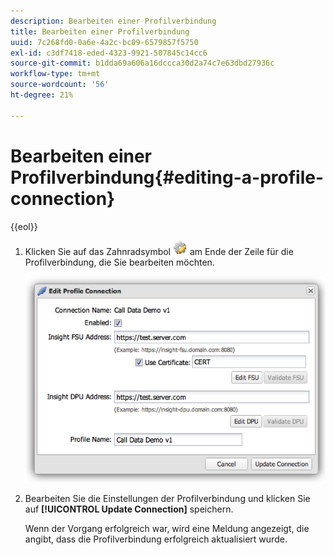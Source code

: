 ```yaml
---
description: Bearbeiten einer Profilverbindung
title: Bearbeiten einer Profilverbindung
uuid: 7c268fd0-0a6e-4a2c-bc09-6579857f5750
exl-id: c3df7418-eded-4323-9921-507845c14cc6
source-git-commit: b1dda69a606a16dccca30d2a74c7e63dbd27936c
workflow-type: tm+mt
source-wordcount: '56'
ht-degree: 21%

---
```


# Bearbeiten einer Profilverbindung{#editing-a-profile-connection}

{{eol}}

1. Klicken Sie auf das Zahnradsymbol ![](assets/edit_icon.png) am Ende der Zeile für die Profilverbindung, die Sie bearbeiten möchten.

   ![](assets/edit_profile_connection.png)

1. Bearbeiten Sie die Einstellungen der Profilverbindung und klicken Sie auf **[!UICONTROL Update Connection]** speichern.

   Wenn der Vorgang erfolgreich war, wird eine Meldung angezeigt, die angibt, dass die Profilverbindung erfolgreich aktualisiert wurde.
